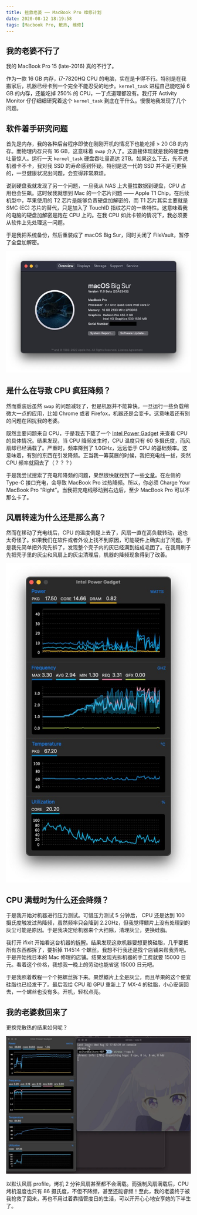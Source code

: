 ```yaml
---
title: 拯救老婆 —— MacBook Pro 维修计划
date: 2020-08-12 18:19:58
tags: [Macbook Pro, 散热, 维修]
---
```


## 我的老婆不行了

我的 MacBook Pro 15 (late-2016) 真的不行了。

作为一款 16 GB 内存，i7-7820HQ CPU 的电脑，实在是卡得不行。特别是在我搬家后，机器已经卡到一个完全不能忍受的地步。`kernel_task` 进程自己能吃掉 6 GB 的内存，还能吃掉 250% 的 CPU，一丁点道理都没有。我打开 Activity Monitor 仔仔细细研究着这个 `kernel_task` 到底在干什么。慢慢地我发现了几个问题。

## 软件着手研究问题

首先是内存，我的各种后台程序即使在刚刚开机的情况下也能吃掉 > 20 GB 的内存。而物理内存只有 16 GB，这意味着 `swap` 介入了。这直接体现就是我的硬盘吞吐量惊人。运行一天 `kernel_task` 硬盘吞吐量高达 2TB。如果这么下去，先不说机器卡不卡，我对我 SSD 的寿命感到怀疑。特别是这一代的 SSD 并不是可更换的，一旦健康状况出问题，会变得非常麻烦。

说到硬盘我就发现了另一个问题，一旦我从 NAS 上大量拉数据到硬盘，CPU 占用也会狂飙。这时候我就想到 Mac 的一个芯片问题 —— Apple T1 Chip。在后续机型中，苹果使用的 T2 芯片是能够负责硬盘加解密的，而 T1 芯片其实主要就是 SMC (EC) 芯片的替代，只是加入了 TouchID 指纹芯片的一些特性。这意味着我的电脑的硬盘加解密是跑在 CPU 上的。在我 CPU 如此卡顿的情况下，我必须要从软件上先处理这一问题。

于是我把系统备份，然后重装成了 macOS Big Sur，同时关闭了 FileVault，暂停了全盘加解密。

![Big Sur](/assets/images/big-sur-beta.jpg)

## 是什么在导致 CPU 疯狂降频？

然而重装后虽然 `swap` 的问题减轻了，但是机器并不能算快。一旦运行一些负载稍微大一点的应用，比如 Chrome 或者 Firefox，机器还是会变卡。这意味着还有别的问题在困扰我的老婆。

既然主要问题来自 CPU，于是我去下载了一个 [Intel Power Gadget](https://software.intel.com/content/www/us/en/develop/articles/intel-power-gadget.html#attachment-heading) 来查看 CPU 的具体情况。结果发现，当 CPU 降频发生时，CPU 温度只有 60 多摄氏度，而风扇却已经满载了。严重时，频率降到了 1.0GHz，远远低于 CPU 的基础频率。这意味着，有别的东西在引发降频。正当我一筹莫展的时候，我把充电线一拔，突然 CPU 频率就回去了（？？？）

于是我尝试搜索了充电和降频的问题，果然很快就找到了一些[文章](https://www.forbes.com/sites/barrycollins/2020/04/24/why-you-shouldnt-charge-your-macbook-pro-from-the-left-hand-side/#15349b4f78ff)。在左侧的 Type-C 接口充电，会导致 MacBook Pro 过热降频。所以，你必须 Charge Your MacBook Pro “Right”。当我把充电线移动到右边后，至少 MacBook Pro 可以不那么卡了。

## 风扇转速为什么还是那么高？

然而在移动了充电线后，CPU 的温度倒是上去了，风扇一直在高负载转动，这也太奇怪了。如果我们在软件或者外设上找不到原因，可能硬件上确实出了问题。于是我先简单把外壳先拆了，发现整个壳子内的灰已经满到结成毛团了。在我用刷子先把壳子里的灰尘和风扇上的灰尘清理后，机器的降频现象得到了改善。

![Intel Gadget Result 1](/assets/images/intel-gadget-1.jpg)

## CPU 满载时为什么还会降频？

于是我开始对机器进行压力测试。可惜压力测试 5 分钟后， CPU 还是达到 100 摄氏度触发过热降频，虽然频率只会降到 2.2GHz，但我觉得鳍片上没有处理到的灰尘可能是原因。于是我决定给机器来个大扫除，清理灰尘，更换硅脂。

我打开 ifixit 开始看这台机器的[拆解](https://zh.ifixit.com/Guide/MacBook+Pro+15-Inch+Touch+Bar+Late+2016+Thermal+Paste+Replacement/131546?lang=en)。结果发现这款机器要想更换硅脂，几乎要把所有东西都拆了，要拆掉 114514 个螺丝。我想不行我还是找个店铺来帮我弄吧。于是开始找日本的 Mac 修理的店铺。结果发现光拆机器的手工费就要 15000 日元。看着这个价格，我想我一晚上的劳动也能省这 15000 日元吧。

于是我照着教程一个个把螺丝拆下来。果然鳍片上全是灰尘，而且苹果的这个便宜硅脂也已经发干了。最后我给 CPU 和 GPU 重新上了 MX-4 的硅脂，小心安装回去，一个螺丝也没有多。开机，轻松点亮。

## 我的老婆救回来了

更换完散热的结果如何呢？

![Intel Gadget Result 2](/assets/images/intel-gadget-2.jpg)

以默认风扇 profile，烤机 2 分钟风扇甚至都不会满载。而强制风扇满载后，CPU 烤机温度也只有 86 摄氏度，不但不降频，甚至还能睿频！至此，我的老婆终于被我抢救了回来，再也不用过着靠插管度日的生活，可以开开心心地安享她的下半生了。